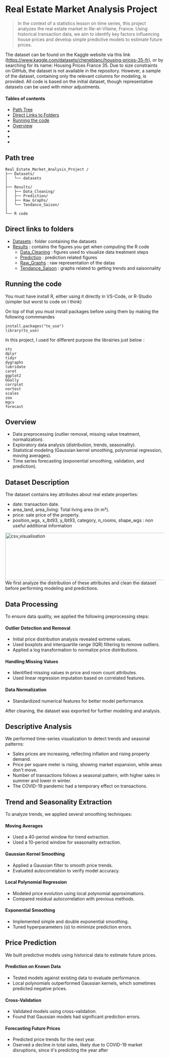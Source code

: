 # Real Estate Market Analysis Project 
> In the context of a statistics lesson on time series, this project analyzes the real estate market in Ille-et-Vilaine, France. Using historical transaction data, we aim to identify key factors influencing house prices and develop simple predictive models to estimate future prices.

The dataset can be found on the Kaggle website via this link (https://www.kaggle.com/datasets/cheneblanc/housing-prices-35-fr), or by searching for its name: Housing Prices France 35. Due to size constraints on GitHub, the dataset is not available in the repository. However, a sample of the dataset, containing only the relevant columns for modeling, is provided. All code is based on the initial dataset, though representative datasets can be used with minor adjustments.

#### Tables of contents
* [Path Tree](#path-tree)
* [Direct Links to Folders](#direct-links-to-folders)  
* [Running the code](#running-the-code) 
* [Overview](#overview)
* [](#)
* [](#)
* [](#)

## Path tree
```
Real_Estate_Market_Analysis_Project /
├── Datasets/
│   └── datasets
│
├── Results/
│   ├── Data_Cleaning/                
│   ├── Prediction/    
│   ├── Raw_Graphs/
│   └── Tendance_Saison/
│
└── R code
```

## Direct links to folders
* [Datasets](./Datasets/) : folder containing the datasets
* [Results](./Results/) : contains the figures you get when computing the R code
    * [Data_Cleaning](./Results/Data_Cleaning/) : figures used to visualize data treatment steps 
    * [Prediction](./Results/Prediction/) : prediction related figures
    * [Raw_Graphs](./Results/Raw_Graphs/) : raw representation of the datas 
    * [Tendance_Saison](./Results/Tendance_Saison/) : graphs related to getting trends and saisonnality 


## Running the code 
You must have install R, either using it directly in VS-Code, or R-Studio (simpler but worst to code on I think)

On top of that you must install packages before using them  by making the following commmandes
```
install.packages("to_use")
library(to_use)
```
In this project, I used for different purpose the librairies just below :  
```
xts
dplyr
tidyr
dygraphs
lubridate
caret
ggplot2
GGally
corrplot
nortest
scales
zoo
mgcv
forecast
```

## Overview 
* Data preprocessing (outlier removal, missing value treatment, normalization).
* Exploratory data analysis (distribution, trends, seasonality).
* Statistical modeling (Gaussian kernel smoothing, polynomial regression, moving averages).
* Time series forecasting (exponential smoothing, validation, and prediction).

## Dataset Description
The dataset contains key attributes about real estate properties:
* date: transaction date.
* area_land, area_living: Total living area (in m²).
* price: sale price of the property.
* position_wgs, x_lbt93, y_lbt93, category, n_rooms, shape_wgs : non useful additional information 
<img src="./Resuls/Data_Cleaning/csv_visualisation.png" alt="csv_visualisation" width="750" height="150"/>
We first analyze the distribution of these attributes and clean the dataset before performing modeling and predictions.

## Data Processing
To ensure data quality, we applied the following preprocessing steps:

#### Outlier Detection and Removal
* Initial price distribution analysis revealed extreme values.
* Used boxplots and interquartile range (IQR) filtering to remove outliers.
* Applied a log transformation to normalize price distributions.

#### Handling Missing Values
* Identified missing values in price and room count attributes.
* Used linear regression imputation based on correlated features.

#### Data Normalization
* Standardized numerical features for better model performance.

After cleaning, the dataset was exported for further modeling and analysis.

## Descriptive Analysis
We performed time-series visualization to detect trends and seasonal patterns:
* Sales prices are increasing, reflecting inflation and rising property demand.
* Price per square meter is rising, showing market expansion, while areas don't move.
* Number of transactions follows a seasonal pattern, with higher sales in summer and lower in winter.
* The COVID-19 pandemic had a temporary effect on transactions.

## Trend and Seasonality Extraction
To analyze trends, we applied several smoothing techniques:

#### Moving Averages
* Used a 40-period window for trend extraction.
* Used a 10-period window for seasonality extraction.

#### Gaussian Kernel Smoothing
* Applied a Gaussian filter to smooth price trends.
* Evaluated autocorrelation to verify model accuracy.

#### Local Polynomial Regression
* Modeled price evolution using local polynomial approximations.
* Compared residual autocorrelation with previous methods.

#### Exponential Smoothing
* Implemented simple and double exponential smoothing.
* Tuned hyperparameters (α) to minimize prediction errors.

## Price Prediction
We built predictive models using historical data to estimate future prices.

#### Prediction on Known Data
* Tested models against existing data to evaluate performance.
* Local polynomials outperformed Gaussian kernels, which sometimes predicted negative prices.

#### Cross-Validation
* Validated models using cross-validation.
* Found that Gaussian models had significant prediction errors.

#### Forecasting Future Prices
* Predicted price trends for the next year.
* Oserved a decline in total sales, likely due to COVID-19 market disruptions, since it's predicting the year after